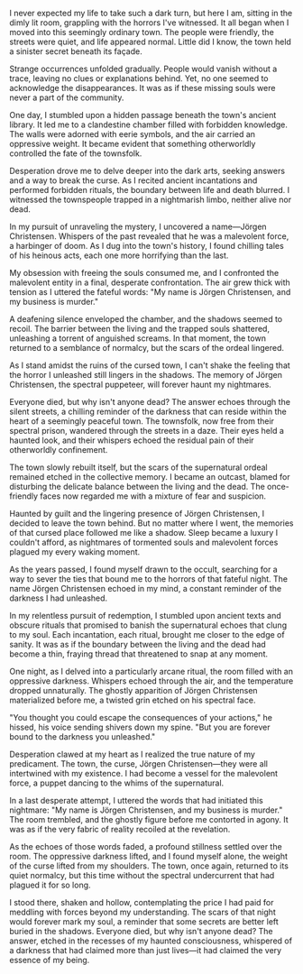 I never expected my life to take such a dark turn, but here I am, sitting in the dimly lit room, grappling with the horrors I've witnessed. It all began when I moved into this seemingly ordinary town. The people were friendly, the streets were quiet, and life appeared normal. Little did I know, the town held a sinister secret beneath its façade.

Strange occurrences unfolded gradually. People would vanish without a trace, leaving no clues or explanations behind. Yet, no one seemed to acknowledge the disappearances. It was as if these missing souls were never a part of the community.

One day, I stumbled upon a hidden passage beneath the town's ancient library. It led me to a clandestine chamber filled with forbidden knowledge. The walls were adorned with eerie symbols, and the air carried an oppressive weight. It became evident that something otherworldly controlled the fate of the townsfolk.

Desperation drove me to delve deeper into the dark arts, seeking answers and a way to break the curse. As I recited ancient incantations and performed forbidden rituals, the boundary between life and death blurred. I witnessed the townspeople trapped in a nightmarish limbo, neither alive nor dead.

In my pursuit of unraveling the mystery, I uncovered a name—Jörgen Christensen. Whispers of the past revealed that he was a malevolent force, a harbinger of doom. As I dug into the town's history, I found chilling tales of his heinous acts, each one more horrifying than the last.

My obsession with freeing the souls consumed me, and I confronted the malevolent entity in a final, desperate confrontation. The air grew thick with tension as I uttered the fateful words: "My name is Jörgen Christensen, and my business is murder."

A deafening silence enveloped the chamber, and the shadows seemed to recoil. The barrier between the living and the trapped souls shattered, unleashing a torrent of anguished screams. In that moment, the town returned to a semblance of normalcy, but the scars of the ordeal lingered.

As I stand amidst the ruins of the cursed town, I can't shake the feeling that the horror I unleashed still lingers in the shadows. The memory of Jörgen Christensen, the spectral puppeteer, will forever haunt my nightmares.

Everyone died, but why isn't anyone dead? The answer echoes through the silent streets, a chilling reminder of the darkness that can reside within the heart of a seemingly peaceful town. The townsfolk, now free from their spectral prison, wandered through the streets in a daze. Their eyes held a haunted look, and their whispers echoed the residual pain of their otherworldly confinement.

The town slowly rebuilt itself, but the scars of the supernatural ordeal remained etched in the collective memory. I became an outcast, blamed for disturbing the delicate balance between the living and the dead. The once-friendly faces now regarded me with a mixture of fear and suspicion.

Haunted by guilt and the lingering presence of Jörgen Christensen, I decided to leave the town behind. But no matter where I went, the memories of that cursed place followed me like a shadow. Sleep became a luxury I couldn't afford, as nightmares of tormented souls and malevolent forces plagued my every waking moment.

As the years passed, I found myself drawn to the occult, searching for a way to sever the ties that bound me to the horrors of that fateful night. The name Jörgen Christensen echoed in my mind, a constant reminder of the darkness I had unleashed.

In my relentless pursuit of redemption, I stumbled upon ancient texts and obscure rituals that promised to banish the supernatural echoes that clung to my soul. Each incantation, each ritual, brought me closer to the edge of sanity. It was as if the boundary between the living and the dead had become a thin, fraying thread that threatened to snap at any moment.

One night, as I delved into a particularly arcane ritual, the room filled with an oppressive darkness. Whispers echoed through the air, and the temperature dropped unnaturally. The ghostly apparition of Jörgen Christensen materialized before me, a twisted grin etched on his spectral face.

"You thought you could escape the consequences of your actions," he hissed, his voice sending shivers down my spine. "But you are forever bound to the darkness you unleashed."

Desperation clawed at my heart as I realized the true nature of my predicament. The town, the curse, Jörgen Christensen—they were all intertwined with my existence. I had become a vessel for the malevolent force, a puppet dancing to the whims of the supernatural.

In a last desperate attempt, I uttered the words that had initiated this nightmare: "My name is Jörgen Christensen, and my business is murder." The room trembled, and the ghostly figure before me contorted in agony. It was as if the very fabric of reality recoiled at the revelation.

As the echoes of those words faded, a profound stillness settled over the room. The oppressive darkness lifted, and I found myself alone, the weight of the curse lifted from my shoulders. The town, once again, returned to its quiet normalcy, but this time without the spectral undercurrent that had plagued it for so long.

I stood there, shaken and hollow, contemplating the price I had paid for meddling with forces beyond my understanding. The scars of that night would forever mark my soul, a reminder that some secrets are better left buried in the shadows. Everyone died, but why isn't anyone dead? The answer, etched in the recesses of my haunted consciousness, whispered of a darkness that had claimed more than just lives—it had claimed the very essence of my being.